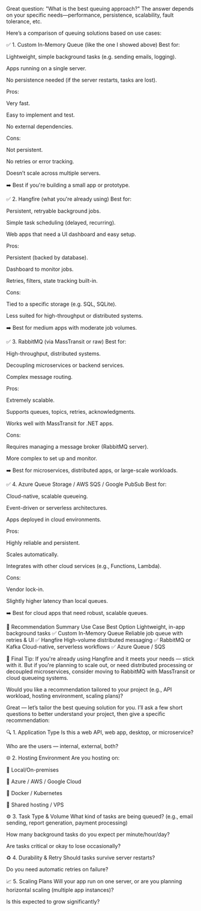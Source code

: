 ﻿Great question: "What is the best queuing approach?" The answer depends on your
specific needs—performance, persistence, scalability, fault tolerance, etc.

Here’s a comparison of queuing solutions based on use cases:

✅ 1. Custom In-Memory Queue (like the one I showed above) Best for:

Lightweight, simple background tasks (e.g. sending emails, logging).

Apps running on a single server.

No persistence needed (if the server restarts, tasks are lost).

Pros:

Very fast.

Easy to implement and test.

No external dependencies.

Cons:

Not persistent.

No retries or error tracking.

Doesn’t scale across multiple servers.

➡️ Best if you're building a small app or prototype.

✅ 2. Hangfire (what you're already using) Best for:

Persistent, retryable background jobs.

Simple task scheduling (delayed, recurring).

Web apps that need a UI dashboard and easy setup.

Pros:

Persistent (backed by database).

Dashboard to monitor jobs.

Retries, filters, state tracking built-in.

Cons:

Tied to a specific storage (e.g. SQL, SQLite).

Less suited for high-throughput or distributed systems.

➡️ Best for medium apps with moderate job volumes.

✅ 3. RabbitMQ (via MassTransit or raw) Best for:

High-throughput, distributed systems.

Decoupling microservices or backend services.

Complex message routing.

Pros:

Extremely scalable.

Supports queues, topics, retries, acknowledgments.

Works well with MassTransit for .NET apps.

Cons:

Requires managing a message broker (RabbitMQ server).

More complex to set up and monitor.

➡️ Best for microservices, distributed apps, or large-scale workloads.

✅ 4. Azure Queue Storage / AWS SQS / Google PubSub Best for:

Cloud-native, scalable queueing.

Event-driven or serverless architectures.

Apps deployed in cloud environments.

Pros:

Highly reliable and persistent.

Scales automatically.

Integrates with other cloud services (e.g., Functions, Lambda).

Cons:

Vendor lock-in.

Slightly higher latency than local queues.

➡️ Best for cloud apps that need robust, scalable queues.

🏁 Recommendation Summary Use Case Best Option Lightweight, in-app background
tasks ✅ Custom In-Memory Queue Reliable job queue with retries & UI ✅ Hangfire
High-volume distributed messaging ✅ RabbitMQ or Kafka Cloud-native, serverless
workflows ✅ Azure Queue / SQS

📌 Final Tip: If you're already using Hangfire and it meets your needs — stick
with it. But if you're planning to scale out, or need distributed processing or
decoupled microservices, consider moving to RabbitMQ with MassTransit or cloud
queueing systems.

Would you like a recommendation tailored to your project (e.g., API workload,
hosting environment, scaling plans)?

Great — let’s tailor the best queuing solution for you. I’ll ask a few short
questions to better understand your project, then give a specific
recommendation:

🔍 1. Application Type Is this a web API, web app, desktop, or microservice?

Who are the users — internal, external, both?

🌐 2. Hosting Environment Are you hosting on:

🔹 Local/On-premises

🔹 Azure / AWS / Google Cloud

🔹 Docker / Kubernetes

🔹 Shared hosting / VPS

⚙️ 3. Task Type & Volume What kind of tasks are being queued? (e.g., email
sending, report generation, payment processing)

How many background tasks do you expect per minute/hour/day?

Are tasks critical or okay to lose occasionally?

♻️ 4. Durability & Retry Should tasks survive server restarts?

Do you need automatic retries on failure?

📈 5. Scaling Plans Will your app run on one server, or are you planning
horizontal scaling (multiple app instances)?

Is this expected to grow significantly?
